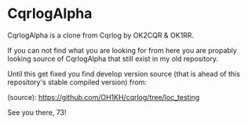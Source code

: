 # CqrlogAlpha
CqrlogAlpha is a clone from Cqrlog by OK2CQR & OK1RR.

If you can not find what you are looking for from here you are propably looking source of CqrlogAlpha
that still exist in my old repository.

Until this get fixed you find develop version source (that is ahead of this repository's stable compiled version) from:

(source): https://github.com/OH1KH/cqrlog/tree/loc_testing

See you there, 73!

